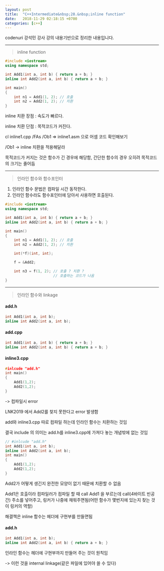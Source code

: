 ```yaml
---
layout: post
title:  "C++Intermediate&nbsp;28.&nbsp;inline function"
date:   2018-11-29 02:18:15 +0700
categories: [c++]
---
```


codenuri 강석민 강사 강의 내용기반으로 정리한 내용입니다.

---

> inline function

``` cpp
#include <iostream>
using namespace std;

int Add1(int a, int b) { return a + b; }
inline int Add2(int a, int b) { return a + b; }

int main()
{
    int n1 = Add1(1, 2); // 호출
    int n2 = Add2(1, 2); // 치환
}
```

inline 치환 장점 : 속도가 빠르다.

inline 치환 단점 : 목적코드가 커진다.

cl inline1.cpp /FAs /Ob1 => inline1.asm 으로 어셈 코드 확인해보기

/Ob1 -> inline 치환을 적용해달라

목적코드가 커지는 것은 함수가 긴 경우에 해당함, 간단한 함수의 경우 오히려 목적코드의 크기는 줄어듬

---

> 인라인 함수와 함수포인터

1. 인라인 함수 문법은 컴파일 시간 동작한다.
2. 인라인 함수라도 함수포인터에 담아서 사용하면 호출된다.

``` cpp
#include <iostream>
using namespace std;

int Add1(int a, int b) { return a + b; }
inline int Add2(int a, int b) { return a + b; }

int main()
{
    int n1 = Add1(1, 2); // 호출
    int n2 = Add2(1, 2); // 치환

    int(*f)(int, int);

    f = &Add2;

    int n3 = f(1, 2); // 호출 ? 치환 ?
                      // 호출하는 코드가 나옴
}
```

---

> 인라인 함수와 linkage

#### add.h

``` cpp
int Add1(int a, int b);
inline int Add2(int a, int b);
```

#### add.cpp

``` cpp
int Add1(int a, int b) { return a + b; }
inline int Add2(int a, int b) { return a + b; }
```

#### inline3.cpp

``` cpp
#inlcude "add.h"
int main()
{
    Add1(1,2);
    Add2(1,2);
}
```

-> 컴파일시 error

LNK2019 에서 Add2를 찾지 못한다고 error 발생함

add와 inline3.cpp 따로 컴파일 하는데 인라인 함수는 치환하는 것임

결국 include 의 의미는 add.h를 inline3.cpp에 가져다 놓는 개념밖에 없는 것임

``` cpp
// #inlcude "add.h"
int Add1(int a, int b);
inline int Add2(int a, int b);
int main()
{
    Add1(1,2);
    Add2(1,2);
}
```

Add2가 어떻게 생긴지 완전한 모양이 없기 때문에 치환할 수 없음

Add1은 호출이라 컴파일러가 컴파일 할 때 call Add1 을 부르는데 call(4바이트 빈공간) 주소를 넣어주고, 링커가 나중에 채워주면됨(어떤 함수가 몇번지에 있는지 찾는 것이 링커의 역할)

해결책은 inline 함수는 헤더에 구현부를 만들면됨


#### add.h

``` cpp
int Add1(int a, int b);
inline int Add2(int a, int b) { return a + b; }
```

인라인 함수는 헤더에 구현부까지 만들어 주는 것이 원칙임

-> 이런 것을 internal linkage(같은 파일에 있어야 쓸 수 있다)
